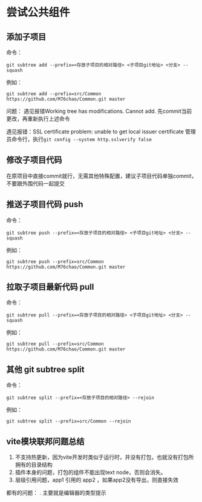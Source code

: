 # 尝试公共组件

## 添加子项目

命令：
```
git subtree add --prefix=<存放子项目的相对路径> <子项目git地址> <分支> --squash
```

例如：
```
git subtree add --prefix=src/Common https://github.com/M76chao/Common.git master
```
问题：
遇见报错Working tree has modifications.  Cannot add.
先commit当前更改，再重新执行上述命令


遇见报错：SSL certificate problem: unable to get local issuer certificate
管理员命令行，执行`git config --system http.sslverify false`


## 修改子项目代码
在原项目中直接commit就行，无需其他特殊配置，建议子项目代码单独commit，不要跟外围代码一起提交

## 推送子项目代码 push

命令：
```
git subtree push --prefix=<存放子项目的相对路径> <子项目git地址> <分支> --squash
```

例如：
```
git subtree push --prefix=src/Common https://github.com/M76chao/Common.git master
```

## 拉取子项目最新代码 pull
命令：
```
git subtree pull --prefix=<存放子项目的相对路径> <子项目git地址> <分支> --squash
```

例如：
```
git subtree pull --prefix=src/Common https://github.com/M76chao/Common.git master
```

## 其他 git subtree split
命令：
```
git subtree split --prefix=<存放子项目的相对路径> --rejoin
```

例如：
```
git subtree split --prefix=src/Common --rejoin
```


## vite模块联邦问题总结
1. 不支持热更新，因为vite开发时类似于运行时，并没有打包，也就没有打包所拥有的目录结构
2. 插件本身的问题，打包的组件不能出现text node，否则会消失。
3. 层级引用问题，app1 引用的 app2 ，如果app2没有导出，则直接失效

都有的问题：
. 主要就是编辑器的类型提示